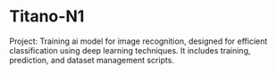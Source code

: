 # Titano-N1
Project: Training ai model for image recognition, designed for efficient classification using deep learning techniques. It includes training, prediction, and dataset management scripts.
